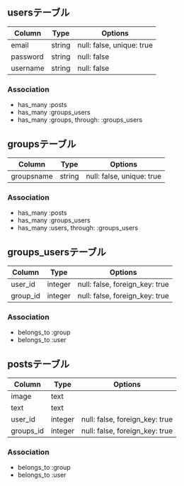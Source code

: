 ## usersテーブル

|Column|Type|Options|
|------|----|-------|
|email|string|null: false, unique: true|
|password|string|null: false|
|username|string|null: false|
### Association
- has_many :posts
- has_many :groups_users
- has_many :groups, through:  :groups_users

## groupsテーブル

|Column|Type|Options|
|------|----|-------|
|groupsname|string|null: false, unique: true|
### Association
- has_many :posts
- has_many :groups_users
- has_many :users, through:  :groups_users

## groups_usersテーブル

|Column|Type|Options|
|------|----|-------|
|user_id|integer|null: false, foreign_key: true|
|group_id|integer|null: false, foreign_key: true|
### Association
- belongs_to :group
- belongs_to :user

## postsテーブル
|Column|Type|Options|
|------|----|-------|
|image|text||
|text|text||
|user_id|integer|null: false, foreign_key: true|
|groups_id|integer|null: false, foreign_key: true|
### Association
- belongs_to :group
- belongs_to :user
